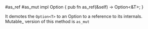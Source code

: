 #as_ref #as_mut
impl<T> Option<T> {
    pub fn as_ref(&self) -> Option<&T>;
}

It demotes the `Option<T>` to an Option to a reference to its internals.
Mutable_ version of this method is `as_mut`

